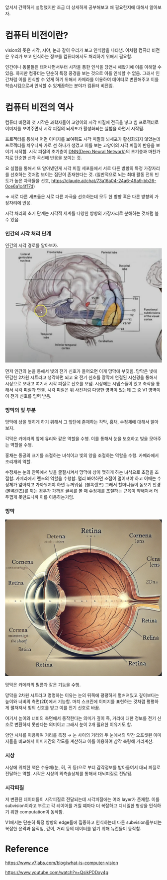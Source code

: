 앞서서 간략하게 설명했지만 조금 더 상세하게 공부해보고 왜 필요한지에 대해서 알아보자.

# 컴퓨터 비전이란?

vision의 뜻은 시각, 시야, 눈과 같이 우리가 보고 인식함을 나타냄. 이처럼 컴퓨터 비전은 우리가 보고 인식하는 정보를 컴퓨터에서도 처리하기 위해서 필요함.

인간이나 동물들은 태어나면서부터 시각을 통한 인식을 당연시 해왔기에 이를 이해할 수 있음. 하지만 컴퓨터는 단순히 특정 풍경을 보는 것으로 이를 인식할 수 없음. 그래서 인간처럼 이를 인식할 수 있게 하기 위해서 카메라를 이용하여 데이터로 변환해주고 이를 학습시킴으로써 인식할 수 있게끔하는 분야가 컴퓨터 비전임.

# 컴퓨터 비전의 역사

컴퓨터 비전의 첫 시작은 과학자들이 고양이의 시각 피질에 전극을 넣고 빔 프로젝터로 이미지를 보여주면서 시각 피질의 뇌세포가 활성화되는 실험을 하면서 시작됨.

프로젝터를 통해서 어떤 이미지를 보여줘도 시각 피질의 뇌세포가 활성화되지 않았는데 프로젝터를 치우니까 가로 선 하나가 생겼고 이를 보는 고양이의 시각 피질이 반응을 보이기 시작함. 시각 피질의 초기층이 [DNN(Deep Neural Network)](https://www.v7labs.com/blog/neural-network-architectures-guide)의 초기층과 마찬가지로 단순한 선과 곡선에 반응을 보이는 것.

요 실험을 통해서 또 알아냈던게 시각 피질 세포들에서 서로 다른 방향의 특정 가장자리를 선호하는 것처럼 보이는 집단이 존재한다는 것. (일반적으로 뇌는 최대 활동 전위 빈도가 높은 자극들을 선호, https://claude.ai/chat/73a16a04-24a6-49a9-bb26-0ce6a1c4f17d)

⇒ 서로 다른 세포들은 서로 다른 자극을 선호하는데 모두 한 방향 혹은 다른 방향의 가장자리에 반응.

시각 처리의 초기 단계는 시각적 세계를 다양한 방향의 가장자리로 분해하는 것처럼 볼 수 있음.

### 인간의 시각 처리 단계

인간의 시각 경로를 알아보자.
![alt text](assets/image.png)

먼저 인간의 눈을 통해서 빛의 전기 신호가 들어오면 이게 망막에 부딪힘. 망막은 빛에 민감한 2차원 시트라고 생각하면 되고 요 전기 신호를 망막에 연결된 시신경을 통해서 시상으로 보내고 여기서 시각 피질로 신호를 보냄. 시상에는 시냅스들이 있고 축삭을 통해서 시각 피질과 연결. 시각 피질은 위 사진처럼 다양한 영역이 있는데 그 중 V1 영역이 이 전기 신호를 입력 받음.

### 망막의 앞 부분

망막에 상을 맺히게 하기 위해서 그 앞단에 존재하는 각막, 홍채, 수정체에 대해서 알아보자.

각막은 카메라의 앞에 유리와 같은 역할을 수행. 이를 통해서 눈을 보호하고 빛을 모아주는 역할을 수행.

홍채는 동공의 크기를 조절하는 녀석이고 빛의 양을 조절하는 역할을 수행. 카메라에서 조리개의 역할.

수정체는 눈의 안쪽에서 빛을 굴절시켜서 망막에 상이 맺히게 하는 녀석으로 초점을 조절함. 카메라에서 렌즈의 역할을 수행함. 멀리 봐야하면 초점이 멀어져야 하고 이때는 수정체가 얇아지고 가까워져야 하면 두꺼워짐. (볼록렌즈) 그래서 할머니들이 돋보기 안경(볼록렌즈)를 끼는 경우가 가까운 글씨를 볼 때 수정체를 조절하는 근육이 약해져서 더 두껍게 못만드니까 이를 이용하는거임.

### 망막
![alt text](assets/image-1.png)

망막은 카메라의 필름과 같은 기능을 수행.

망막을 2차원 시트라고 명명하는 이유는 눈의 뒤쪽에 평평하게 펼쳐져있고 깊이보다는 높이와 너비의 측면(2D)에서 기능함. 마치 스크린에 이미지를 표현하는 것처럼 평평하게 펼쳐져서 빛의 신호를 받고 이를 전기 신호로 바꿈.

여기서 높이와 너비의 측면에서 동작한다는 의미가 깊이 즉, 거리에 대한 정보를 전기 신호로 변환하지 못한다는 의미이고 그래서 눈이 2개 필요한 이유기도 함.

양안 시차를 이용하여 거리를 측정 → 눈 사이의 거리와 두 눈에서의 약간 오프셋된 이미지들을 비교해서 이미지간의 각도를 계산하고 이를 이용하여 삼각 측량해 거리계산.

### 시상

시상에 위치한 핵은 수용체(눈, 혀, 귀 등)으로 부터 감각정보를 받아들여서 대뇌 피질로 전달하는 역할. 시각은 시상의 외측슬상체를 통해서 대뇌피질로 전달됨.

### 시각피질

저 변환된 데이터들이 시각피질로 전달되는데 시각피질에는 여러 layer가 존재함. 이를 subvision이라고 부르고 각 레이어를 거칠 떄마다 더 복잡하고 디테일한 형상을 인식하기 위한 computation이 동작함.

V1에서는 단순히 특정 방향의 edge들에 집중하고 인식하는데 다른 subvision들부터는 복잡한 윤곽과 움직임, 깊이, 거리 등의 데이터를 얻기 위해 뉴런들이 동작함.

# Reference

https://www.v7labs.com/blog/what-is-computer-vision

https://www.youtube.com/watch?v=QsikPDDxy4g